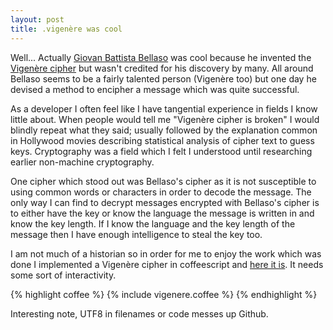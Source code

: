 ```yaml
---
layout: post
title: .vigenère was cool
---
```


Well... Actually [Giovan Battista Bellaso](http://en.wikipedia.org/wiki/Giovan_Battista_Bellaso) was cool because he invented the [Vigenère cipher](http://en.wikipedia.org/wiki/Vigen%C3%A8re_cipher) but wasn't credited for his discovery by many. All around Bellaso seems to be a fairly talented person (Vigenère too) but one day he devised a method to encipher a message which was quite successful.

As a developer I often feel like I have tangential experience in fields I know little about. When people would tell me "Vigenère cipher is broken" I would blindly repeat what they said; usually followed by the explanation common in Hollywood movies describing statistical analysis of cipher text to guess keys. Cryptography was a field which I felt I understood until researching earlier non-machine cryptography.

One cipher which stood out was Bellaso's cipher as it is not susceptible to using common words or characters in order to decode the message. The only way I can find to decrypt messages encrypted with Bellaso's cipher is to either have the key or know the language the message is written in and know the key length. If I know the language and the key length of the message then I have enough intelligence to steal the key too.

I am not much of a historian so in order for me to enjoy the work which was done I implemented a Vigenère cipher in coffeescript and [here it is](https://github.com/eerwitt/Vigenere/blob/master/vigen%C3%A8re.coffee). It needs some sort of interactivity.

{% highlight coffee %}
  {% include vigenere.coffee %}
{% endhighlight %}

Interesting note, UTF8 in filenames or code messes up Github.

